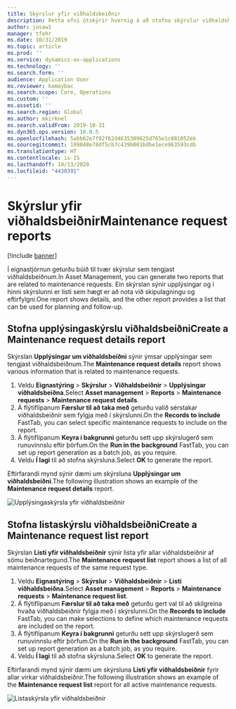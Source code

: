 ```yaml
---
title: Skýrslur yfir viðhaldsbeiðnir
description: Þetta efni útskýrir hvernig á að stofna skýrslur viðhaldsbeiðna í eignastjórnun.
author: josaw1
manager: tfehr
ms.date: 10/31/2019
ms.topic: article
ms.prod: ''
ms.service: dynamics-ax-applications
ms.technology: ''
ms.search.form: ''
audience: Application User
ms.reviewer: kamaybac
ms.search.scope: Core, Operations
ms.custom: ''
ms.assetid: ''
ms.search.region: Global
ms.author: mkirknel
ms.search.validFrom: 2019-10-31
ms.dyn365.ops.version: 10.0.5
ms.openlocfilehash: 5abb62e7f92f62d4635309625d765e1c081052eb
ms.sourcegitcommit: 199848e78df5cb7c439b001bdbe1ece963593cdb
ms.translationtype: HT
ms.contentlocale: is-IS
ms.lasthandoff: 10/13/2020
ms.locfileid: "4430391"
---
```

# <a name="maintenance-request-reports"></a><span data-ttu-id="bd18a-103">Skýrslur yfir viðhaldsbeiðnir</span><span class="sxs-lookup"><span data-stu-id="bd18a-103">Maintenance request reports</span></span>

[!include [banner](../../includes/banner.md)]

 

<span data-ttu-id="bd18a-104">Í eignastjórnun geturðu búið til tvær skýrslur sem tengjast viðhaldsbeiðnum.</span><span class="sxs-lookup"><span data-stu-id="bd18a-104">In Asset Management, you can generate two reports that are related to maintenance requests.</span></span> <span data-ttu-id="bd18a-105">Ein skýrslan sýnir upplýsingar og í hinni skýrslunni er listi sem hægt er að nota við skipulagningu og eftirfylgni.</span><span class="sxs-lookup"><span data-stu-id="bd18a-105">One report shows details, and the other report provides a list that can be used for planning and follow-up.</span></span>

## <a name="create-a-maintenance-request-details-report"></a><span data-ttu-id="bd18a-106">Stofna upplýsingaskýrslu viðhaldsbeiðni</span><span class="sxs-lookup"><span data-stu-id="bd18a-106">Create a Maintenance request details report</span></span>

<span data-ttu-id="bd18a-107">Skýrslan **Upplýsingar um viðhaldsbeiðni** sýnir ýmsar upplýsingar sem tengjast viðhaldsbeiðnum.</span><span class="sxs-lookup"><span data-stu-id="bd18a-107">The **Maintenance request details** report shows various information that is related to maintenance requests.</span></span>

1. <span data-ttu-id="bd18a-108">Veldu **Eignastýring** \> **Skýrslur** \> **Viðhaldsbeiðnir** \> **Upplýsingar viðhaldsbeiðna**.</span><span class="sxs-lookup"><span data-stu-id="bd18a-108">Select **Asset management** \> **Reports** \> **Maintenance requests** \> **Maintenance request details**.</span></span>
2. <span data-ttu-id="bd18a-109">Á flýtiflipanum **Færslur til að taka með** geturðu valið sérstakar viðhaldsbeiðnir sem fylgja með í skýrslunni.</span><span class="sxs-lookup"><span data-stu-id="bd18a-109">On the **Records to include** FastTab, you can select specific maintenance requests to include on the report.</span></span>
3. <span data-ttu-id="bd18a-110">Á flýtiflipanum **Keyra í bakgrunni** geturðu sett upp skýrslugerð sem runuvinnslu eftir þörfum.</span><span class="sxs-lookup"><span data-stu-id="bd18a-110">On the **Run in the background** FastTab, you can set up report generation as a batch job, as you require.</span></span>
4. <span data-ttu-id="bd18a-111">Veldu **Í lagi** til að stofna skýrsluna.</span><span class="sxs-lookup"><span data-stu-id="bd18a-111">Select **OK** to generate the report.</span></span>

<span data-ttu-id="bd18a-112">Eftirfarandi mynd sýnir dæmi um skýrsluna **Upplýsingar um viðhaldsbeiðni**.</span><span class="sxs-lookup"><span data-stu-id="bd18a-112">The following illustration shows an example of the **Maintenance request details** report.</span></span>

![Upplýsingaskýrsla yfir viðhaldsbeiðnir](media/09-manage-maintenance-requests.png)

## <a name="create-a-maintenance-request-list-report"></a><span data-ttu-id="bd18a-114">Stofna listaskýrslu viðhaldsbeiðni</span><span class="sxs-lookup"><span data-stu-id="bd18a-114">Create a Maintenance request list report</span></span>

<span data-ttu-id="bd18a-115">Skýrslan **Listi yfir viðhaldsbeiðnir** sýnir lista yfir allar viðhaldsbeiðnir af sömu beiðnartegund.</span><span class="sxs-lookup"><span data-stu-id="bd18a-115">The **Maintenance request list** report shows a list of all maintenance requests of the same request type.</span></span>

1. <span data-ttu-id="bd18a-116">Veldu **Eignastýring** \> **Skýrslur** \> **Viðhaldsbeiðnir** \> **Listi viðhaldsbeiðna**.</span><span class="sxs-lookup"><span data-stu-id="bd18a-116">Select **Asset management** \> **Reports** \> **Maintenance requests** \> **Maintenance request list**.</span></span>
2. <span data-ttu-id="bd18a-117">Á flýtiflipanum **Færslur til að taka með** geturðu gert val til að skilgreina hvaða viðhaldsbeiðnir fylgja með í skýrslunni.</span><span class="sxs-lookup"><span data-stu-id="bd18a-117">On the **Records to include** FastTab, you can make selections to define which maintenance requests are included on the report.</span></span>
3. <span data-ttu-id="bd18a-118">Á flýtiflipanum **Keyra í bakgrunni** geturðu sett upp skýrslugerð sem runuvinnslu eftir þörfum.</span><span class="sxs-lookup"><span data-stu-id="bd18a-118">On the **Run in the background** FastTab, you can set up report generation as a batch job, as you require.</span></span>
4. <span data-ttu-id="bd18a-119">Veldu **Í lagi** til að stofna skýrsluna.</span><span class="sxs-lookup"><span data-stu-id="bd18a-119">Select **OK** to generate the report.</span></span>

<span data-ttu-id="bd18a-120">Eftirfarandi mynd sýnir dæmi um skýrsluna **Listi yfir viðhaldsbeiðnir** fyrir allar virkar viðhaldsbeiðnir.</span><span class="sxs-lookup"><span data-stu-id="bd18a-120">The following illustration shows an example of the **Maintenance request list** report for all active maintenance requests.</span></span>

![Listaskýrsla yfir viðhaldsbeiðnir](media/10-manage-maintenance-requests.png)

